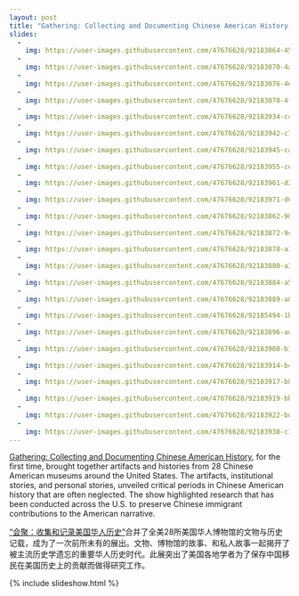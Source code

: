 ```yaml
---
layout: post
title: "Gathering: Collecting and Documenting Chinese American History, 2020"
slides:
  -
    img: https://user-images.githubusercontent.com/47676628/92183064-45280600-ee1b-11ea-94d6-bc568e316f6f.JPG
  -
    img: https://user-images.githubusercontent.com/47676628/92183070-4a855080-ee1b-11ea-9f40-efed3f06262a.JPG
  -
    img: https://user-images.githubusercontent.com/47676628/92183076-4eb16e00-ee1b-11ea-99e0-2330a7126cd0.jpg
  -
    img: https://user-images.githubusercontent.com/47676628/92183078-4f4a0480-ee1b-11ea-82c2-370b0bf75607.jpg
  -
    img: https://user-images.githubusercontent.com/47676628/92183934-c4b6d480-ee1d-11ea-9621-715a69eaad65.jpg
  -
    img: https://user-images.githubusercontent.com/47676628/92183942-c7b1c500-ee1d-11ea-959a-f1b067739c0d.jpg
  -
    img: https://user-images.githubusercontent.com/47676628/92183945-caacb580-ee1d-11ea-9fc9-0567981f8804.jpg
  -
    img: https://user-images.githubusercontent.com/47676628/92183955-ced8d300-ee1d-11ea-8b44-6f8bf55d8ac5.jpg
  -
    img: https://user-images.githubusercontent.com/47676628/92183961-d26c5a00-ee1d-11ea-91b4-c935555023e4.jpg
  -
    img: https://user-images.githubusercontent.com/47676628/92183971-d6987780-ee1d-11ea-9882-b2b35a178fa5.jpg
  -
    img: https://user-images.githubusercontent.com/47676628/92183862-989b5380-ee1d-11ea-9bca-d84db61fcb98.jpg
  -
    img: https://user-images.githubusercontent.com/47676628/92183872-9cc77100-ee1d-11ea-8c7a-ea7542624d87.jpg
  -
    img: https://user-images.githubusercontent.com/47676628/92183878-a18c2500-ee1d-11ea-9a58-05a121dc3dc0.jpg
  -
    img: https://user-images.githubusercontent.com/47676628/92183880-a355e880-ee1d-11ea-892b-d57d9c770878.jpg
  -
    img: https://user-images.githubusercontent.com/47676628/92183884-a5b84280-ee1d-11ea-97de-4e0f7a66d79e.jpg
  -
    img: https://user-images.githubusercontent.com/47676628/92183889-a81a9c80-ee1d-11ea-9755-f6efd1203265.jpg
  -
    img: https://user-images.githubusercontent.com/47676628/92185494-1bbea880-ee22-11ea-92d1-f1ad0bc599b5.jpg
  -
    img: https://user-images.githubusercontent.com/47676628/92183896-ad77e700-ee1d-11ea-9ea1-0ed79847c8af.jpg
  -
    img: https://user-images.githubusercontent.com/47676628/92183908-b1a40480-ee1d-11ea-99f9-2787ae23d6bc.jpg
  -
    img: https://user-images.githubusercontent.com/47676628/92183914-b49ef500-ee1d-11ea-82eb-02d8e9a9f797.jpg
  -
    img: https://user-images.githubusercontent.com/47676628/92183917-b8327c00-ee1d-11ea-8c73-58c571c9dbdd.jpg
  -
    img: https://user-images.githubusercontent.com/47676628/92183919-bbc60300-ee1d-11ea-8038-a91a5cc01cc2.jpg
  -
    img: https://user-images.githubusercontent.com/47676628/92183922-bd8fc680-ee1d-11ea-9dbc-d5c500096dd4.jpg
  -
    img: https://user-images.githubusercontent.com/47676628/92183930-c1234d80-ee1d-11ea-9eb7-071169ad0af0.jpg
---
```


[Gathering: Collecting and Documenting Chinese American History](http://chcp.org/events/gathering-collecting-and-documenting-chinese-american-history-moca-ny/), for the first time, brought together artifacts and histories from 28 Chinese American museums around the United States. The artifacts, institutional stories, and personal stories, unveiled critical periods in Chinese American history that are often neglected. The show highlighted research that has been conducted across the U.S. to preserve Chinese immigrant contributions to the American narrative. 

[“会聚：收集和记录美国华人历史”](http://chcp.org/events/gathering-collecting-and-documenting-chinese-american-history-moca-ny/)合并了全美28所美国华人博物馆的文物与历史记载，成为了一次前所未有的展出。文物、博物馆的故事、和私人故事一起揭开了被主流历史学遗忘的重要华人历史时代。此展突出了美国各地学者为了保存中国移民在美国历史上的贡献而做得研究工作。

{% include slideshow.html %}
